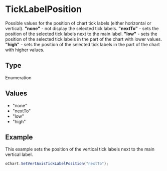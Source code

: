 # TickLabelPosition

Possible values for the position of chart tick labels (either horizontal or vertical).
**"none"** - not display the selected tick labels.
**"nextTo"** - sets the position of the selected tick labels next to the main label.
**"low"** - sets the position of the selected tick labels in the part of the chart with lower values.
**"high"** - sets the position of the selected tick labels in the part of the chart with higher values.

## Type

Enumeration

## Values

- "none"
- "nextTo"
- "low"
- "high"


## Example

This example sets the position of the vertical tick labels next to the main vertical label.

```javascript
oChart.SetVertAxisTickLabelPosition("nextTo");
```
